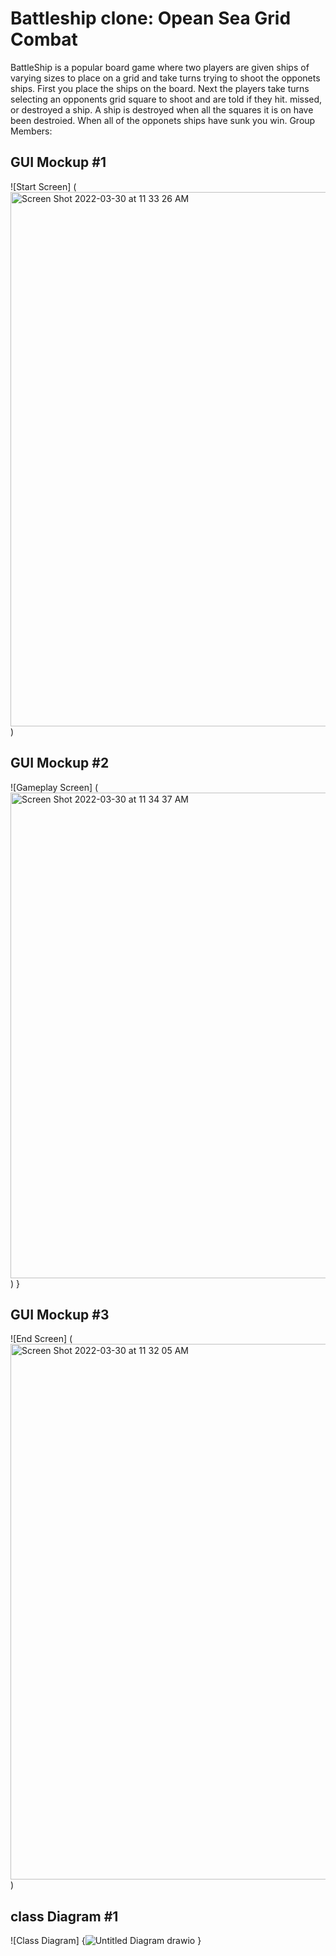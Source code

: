 # Battleship clone: Opean Sea Grid Combat
BattleShip is a popular board game where two players are given ships of varying sizes to place on a grid and take turns trying to shoot the opponets ships. First you place the ships on the board. Next the players take turns selecting an opponents grid square to shoot and are told if they hit. missed, or destroyed a ship. A ship is destroyed when all the squares it is on have been destroied. When all of the opponets ships have sunk you win.
Group Members:

## GUI Mockup #1
![Start Screen] (<img width="855" alt="Screen Shot 2022-03-30 at 11 33 26 AM" src="https://user-images.githubusercontent.com/89048054/160896450-07281dc5-5410-47c5-b49a-1d72648eecf9.png">
)

## GUI Mockup #2
![Gameplay Screen] (<img width="777" alt="Screen Shot 2022-03-30 at 11 34 37 AM" src="https://user-images.githubusercontent.com/89048054/160896607-e7eb7a7a-5e73-4495-84c3-feb68f1b10a6.png">
)
}
## GUI Mockup #3
![End Screen] (<img width="857" alt="Screen Shot 2022-03-30 at 11 32 05 AM" src="https://user-images.githubusercontent.com/89048054/160896242-9103f957-e9f0-415a-b724-3b726a4a003a.png">
)
## class Diagram #1

![Class Diagram] {![Untitled Diagram drawio](https://user-images.githubusercontent.com/89048054/160452504-e69b94eb-0e17-42d0-9e56-406a575c1551.png)
}



